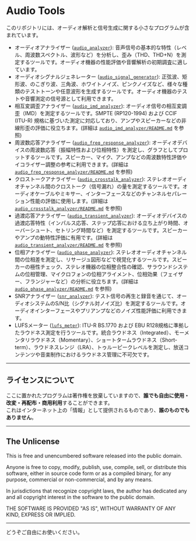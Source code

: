 # Audio Tools

このリポジトリには、オーディオ解析と信号生成に関する小さなプログラムが含まれています。

- オーディオアナライザー ([`audio_analyzer`](./audio_analyzer/README.md)): 音声信号の基本的な特性（レベル、周波数スペクトル、波形など）を分析し、歪み（THD、THD+N）を測定するツールです。オーディオ機器の性能評価や音響解析の初期調査に適しています。
- オーディオシグナルジェネレーター ([`audio_signal_generator`](./audio_signal_generator/README.md)): 正弦波、矩形波、のこぎり波、三角波、ホワイトノイズ、ピンクノイズなど、様々な種類のテストトーンや任意波形を生成するツールです。オーディオ機器のテストや音響測定の信号源として利用できます。
- 相互変調歪アナライザー ([`audio_imd_analyzer`](./audio_imd_analyzer/README.md)): オーディオ信号の相互変調歪（IMD）を測定するツールです。SMPTE (RP120-1994) および CCIF (ITU-R) 規格に基づいた測定に対応しており、アンプやスピーカーなどの非線形歪の評価に役立ちます。(詳細は [`audio_imd_analyzer/README.md`](./audio_imd_analyzer/README.md) を参照)
- 周波数応答アナライザー ([`audio_freq_response_analyzer`](./audio_freq_response_analyzer/README.md)): オーディオデバイスの周波数応答（振幅特性および位相特性）を測定し、グラフとしてプロットするツールです。スピーカー、マイク、アンプなどの周波数特性評価やイコライザー調整の参考に利用できます。(詳細は [`audio_freq_response_analyzer/README.md`](./audio_freq_response_analyzer/README.md) を参照)
- クロストークアナライザー ([`audio_crosstalk_analyzer`](./audio_crosstalk_analyzer/README.md)): ステレオオーディオチャンネル間のクロストーク（信号漏れ）の量を測定するツールです。オーディオケーブルやミキサー、インターフェースなどのチャンネルセパレーション性能の評価に使用します。(詳細は [`audio_crosstalk_analyzer/README.md`](./audio_crosstalk_analyzer/README.md) を参照)
- 過渡応答アナライザー ([`audio_transient_analyzer`](./audio_transient_analyzer/README.md)): オーディオデバイスの過渡応答特性（インパルス応答、ステップ応答における立ち上がり時間、オーバーシュート、セトリング時間など）を測定するツールです。スピーカーやアンプの動特性評価に有用です。(詳細は [`audio_transient_analyzer/README.md`](./audio_transient_analyzer/README.md) を参照)
- 位相アナライザー ([`audio_phase_analyzer`](./audio_phase_analyzer/README.md)): ステレオオーディオチャンネル間の位相差を測定し、リサージュ図形などで視覚化するツールです。スピーカーの極性チェック、ステレオ機器の位相整合性の確認、サラウンドシステムの位相管理、マイクロフォンの位相アライメント、位相効果（フェイザー、フランジャーなど）の分析に役立ちます。(詳細は [`audio_phase_analyzer/README.md`](./audio_phase_analyzer/README.md) を参照)
- SNRアナライザー ([`snr_analyzer`](./snr_analyzer/README.md)): テスト信号の再生と録音を通じて、オーディオシステムのS/N比（シグナル対ノイズ比）を測定するツールです。オーディオインターフェースやプリアンプなどのノイズ性能評価に利用できます。
- LUFSメーター ([`lufs_meter`](./lufs_meter/README.md)): ITU-R BS.1770 および EBU R128規格に準拠したラウドネス測定を行うツールです。統合ラウドネス（Integrated）、モーメンタリラウドネス（Momentary）、ショートタームラウドネス（Short-term）、ラウドネスレンジ（LRA）、トゥルーピークレベルを測定し、放送コンテンツや音楽制作におけるラウドネス管理に不可欠です。

---

## ライセンスについて

ここに置かれたプログラムは著作権を放棄していますので、**誰でも自由に使用・改変・再配布・商用利用**することができます。  
これはインターネット上の「情報」として提供されるものであり、**誰のものでもありません**。

---

## The Unlicense

This is free and unencumbered software released into the public domain.

Anyone is free to copy, modify, publish, use, compile, sell, or distribute this software, either in source code form or as a compiled binary, for any purpose, commercial or non-commercial, and by any means.

In jurisdictions that recognize copyright laws, the author has dedicated any and all copyright interest in the software to the public domain.

THE SOFTWARE IS PROVIDED "AS IS", WITHOUT WARRANTY OF ANY KIND, EXPRESS OR IMPLIED.

---

どうぞご自由にお使いください。